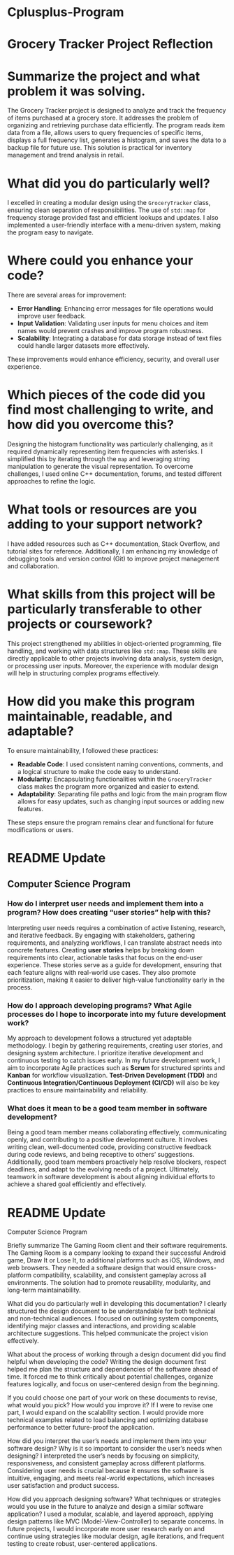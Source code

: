 # Cplusplus-Program
# Grocery Tracker Project Reflection

# Summarize the project and what problem it was solving.  
The Grocery Tracker project is designed to analyze and track the frequency of items purchased at a grocery store. It addresses the problem of organizing and retrieving purchase data efficiently. The program reads item data from a file, allows users to query frequencies of specific items, displays a full frequency list, generates a histogram, and saves the data to a backup file for future use. This solution is practical for inventory management and trend analysis in retail.

# What did you do particularly well?  
I excelled in creating a modular design using the `GroceryTracker` class, ensuring clean separation of responsibilities. The use of `std::map` for frequency storage provided fast and efficient lookups and updates. I also implemented a user-friendly interface with a menu-driven system, making the program easy to navigate.

# Where could you enhance your code?  
There are several areas for improvement:
- **Error Handling**: Enhancing error messages for file operations would improve user feedback.
- **Input Validation**: Validating user inputs for menu choices and item names would prevent crashes and improve program robustness.
- **Scalability**: Integrating a database for data storage instead of text files could handle larger datasets more effectively.  

These improvements would enhance efficiency, security, and overall user experience.

# Which pieces of the code did you find most challenging to write, and how did you overcome this?  
Designing the histogram functionality was particularly challenging, as it required dynamically representing item frequencies with asterisks. I simplified this by iterating through the `map` and leveraging string manipulation to generate the visual representation. To overcome challenges, I used online C++ documentation, forums, and tested different approaches to refine the logic.

# What tools or resources are you adding to your support network?  
I have added resources such as C++ documentation, Stack Overflow, and tutorial sites for reference. Additionally, I am enhancing my knowledge of debugging tools and version control (Git) to improve project management and collaboration.

# What skills from this project will be particularly transferable to other projects or coursework?  
This project strengthened my abilities in object-oriented programming, file handling, and working with data structures like `std::map`. These skills are directly applicable to other projects involving data analysis, system design, or processing user inputs. Moreover, the experience with modular design will help in structuring complex programs effectively.

# How did you make this program maintainable, readable, and adaptable?  
To ensure maintainability, I followed these practices:
- **Readable Code**: I used consistent naming conventions, comments, and a logical structure to make the code easy to understand.
- **Modularity**: Encapsulating functionalities within the `GroceryTracker` class makes the program more organized and easier to extend.
- **Adaptability**: Separating file paths and logic from the main program flow allows for easy updates, such as changing input sources or adding new features.

These steps ensure the program remains clear and functional for future modifications or users.

# README Update  

## Computer Science Program 

### How do I interpret user needs and implement them into a program? How does creating “user stories” help with this?  
Interpreting user needs requires a combination of active listening, research, and iterative feedback. By engaging with stakeholders, gathering requirements, and analyzing workflows, I can translate abstract needs into concrete features. Creating **user stories** helps by breaking down requirements into clear, actionable tasks that focus on the end-user experience. These stories serve as a guide for development, ensuring that each feature aligns with real-world use cases. They also promote prioritization, making it easier to deliver high-value functionality early in the process.  

### How do I approach developing programs? What Agile processes do I hope to incorporate into my future development work?  
My approach to development follows a structured yet adaptable methodology. I begin by gathering requirements, creating user stories, and designing system architecture. I prioritize iterative development and continuous testing to catch issues early. In my future development work, I aim to incorporate Agile practices such as **Scrum** for structured sprints and **Kanban** for workflow visualization. **Test-Driven Development (TDD)** and **Continuous Integration/Continuous Deployment (CI/CD)** will also be key practices to ensure maintainability and reliability.  

### What does it mean to be a good team member in software development?  
Being a good team member means collaborating effectively, communicating openly, and contributing to a positive development culture. It involves writing clean, well-documented code, providing constructive feedback during code reviews, and being receptive to others’ suggestions. Additionally, good team members proactively help resolve blockers, respect deadlines, and adapt to the evolving needs of a project. Ultimately, teamwork in software development is about aligning individual efforts to achieve a shared goal efficiently and effectively.  

# README Update

Computer Science Program

Briefly summarize The Gaming Room client and their software requirements.
The Gaming Room is a company looking to expand their successful Android game, Draw It or Lose It, to additional platforms such as iOS, Windows, and web browsers. They needed a software design that would ensure cross-platform compatibility, scalability, and consistent gameplay across all environments. The solution had to promote reusability, modularity, and long-term maintainability.

What did you do particularly well in developing this documentation?
I clearly structured the design document to be understandable for both technical and non-technical audiences. I focused on outlining system components, identifying major classes and interactions, and providing scalable architecture suggestions. This helped communicate the project vision effectively.

What about the process of working through a design document did you find helpful when developing the code?
Writing the design document first helped me plan the structure and dependencies of the software ahead of time. It forced me to think critically about potential challenges, organize features logically, and focus on user-centered design from the beginning.

If you could choose one part of your work on these documents to revise, what would you pick? How would you improve it?
If I were to revise one part, I would expand on the scalability section. I would provide more technical examples related to load balancing and optimizing database performance to better future-proof the application.

How did you interpret the user’s needs and implement them into your software design? Why is it so important to consider the user’s needs when designing?
I interpreted the user’s needs by focusing on simplicity, responsiveness, and consistent gameplay across different platforms. Considering user needs is crucial because it ensures the software is intuitive, engaging, and meets real-world expectations, which increases user satisfaction and product success.

How did you approach designing software? What techniques or strategies would you use in the future to analyze and design a similar software application?
I used a modular, scalable, and layered approach, applying design patterns like MVC (Model-View-Controller) to separate concerns. In future projects, I would incorporate more user research early on and continue using strategies like modular design, agile iterations, and frequent testing to create robust, user-centered applications.


